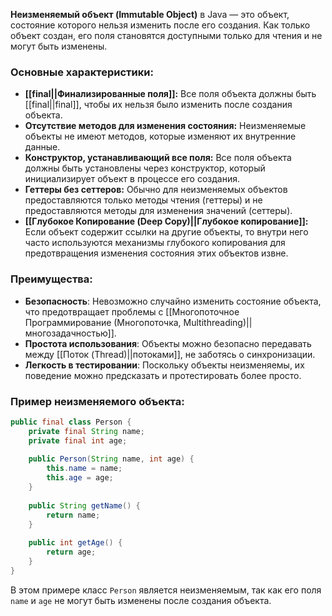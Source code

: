 **Неизменяемый объект (Immutable Object)** в Java — это объект, состояние которого нельзя изменить после его создания. Как только объект создан, его поля становятся доступными только для чтения и не могут быть изменены.

### Основные характеристики:

- **[[final||Финализированные поля]]:** Все поля объекта должны быть [[final||final]], чтобы их нельзя было изменить после создания объекта.
- **Отсутствие методов для изменения состояния:** Неизменяемые объекты не имеют методов, которые изменяют их внутренние данные.
- **Конструктор, устанавливающий все поля:** Все поля объекта должны быть установлены через конструктор, который инициализирует объект в процессе его создания.
- **Геттеры без сеттеров:** Обычно для неизменяемых объектов предоставляются только методы чтения (геттеры) и не предоставляются методы для изменения значений (сеттеры).
- **[[Глубокое Копирование (Deep Copy)||Глубокое копирование]]:** Если объект содержит ссылки на другие объекты, то внутри него часто используются механизмы глубокого копирования для предотвращения изменения состояния этих объектов извне.

### Преимущества:

- **Безопасность**: Невозможно случайно изменить состояние объекта, что предотвращает проблемы с [[Многопоточное Программирование (Многопоточка, Multithreading)||многозадачностью]].
- **Простота использования**: Объекты можно безопасно передавать между [[Поток (Thread)||потоками]], не заботясь о синхронизации.
- **Легкость в тестировании**: Поскольку объекты неизменяемы, их поведение можно предсказать и протестировать более просто.

### Пример неизменяемого объекта:

```java
public final class Person {
    private final String name;
    private final int age;
	
    public Person(String name, int age) {
        this.name = name;
        this.age = age;
    }
	
    public String getName() {
        return name;
    }
	
    public int getAge() {
        return age;
    }
}
```

В этом примере класс `Person` является неизменяемым, так как его поля `name` и `age` не могут быть изменены после создания объекта.
